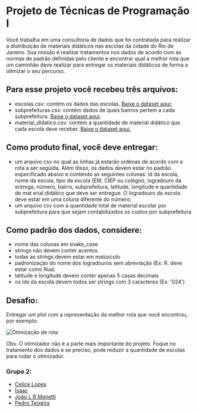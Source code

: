 # Projeto de Técnicas de Programação I
Você trabalha em uma consultoria de dados que foi contratada para realizar a distribuição de materiais didáticos nas escolas da cidade do Rio de Janeiro. Sua missão é realizar tratamentos nos dados de acordo com as normas de padrão definidas pelo cliente e encontrar qual a melhor rota que um caminhão deve realizar para entregar os materiais didáticos de forma a otimizar o seu percurso.

## Para esse projeto você recebeu três arquivos:

* escolas.csv: contém os dados das escolas. [Baixe o dataset aqui](https://s3-sa-east-1.amazonaws.com/lcpi/5c790ffd-ddeb-4cfa-a2a1-f2fc3fbc2016.csv);
* subprefeituras.csv: contém dados de quais bairros pertem a cada subprefeitura. [Baixe o dataset aqui](https://s3-sa-east-1.amazonaws.com/lcpi/2c9f4b63-b826-4c89-b681-a741081a493a.csv);
* material_didatico.csv: contém a quantidade de material didático que cada escola deve receber. [Baixe o dataset aqui.](https://s3-sa-east-1.amazonaws.com/lcpi/5c790ffd-ddeb-4cfa-a2a1-f2fc3fbc2016.csv)

## Como produto final, você deve entregar:

* um arquivo csv no qual as linhas já estarão ordenas de acordo com a rota a ser seguida. Além disso, os dados devem estar no padrão especificado abaixo e contendo as seguintes colunas: id da escola, nome da escola, tipo da escola (EM, CIEP ou colégio), logradouro da entrega, número, bairro, subprefeitura, latitude, longitude e quantidade de mat erial didático que deve ser entregue. O logradouro da escola deve estar em uma coluna diferente do número;
* um arquivo csv com a quantidade total de material escolar por subprefeitura para que sejam contabilizados os custos por subprefeitura

## Como padrão dos dados, considere:

* nome das colunas em snake_case
* strings não devem conter acentos
* todas as strings devem estar em maiúsculo
* padronização do nome dos logradouros sem abreviação (Ex: R. deve estar como Rua)
* latitude e longitude devem conter apenas 5 casas decimais
* os ids da escola devem todos ser strings com 3 caracteres (Ex: '024')

## Desafio:

Entregar um plot com a representação da melhor rota que você encontrou, por exemplo:

![Otimização de rota](https://s3-sa-east-1.amazonaws.com/lcpi/b888027e-95e8-48e5-a6ac-07ca0be68fc4.png)

Obs: O otimizador não é a parte mais importante do projeto. Foque no tratamento dos dados e se preciso, pode reduzir a quantidade de escolas para rodar o otimizador.

### Grupo 2:
 - [Celice Lopes](https://github.com/celicelopes/)
 - [Isaac]()
 - [João L B Manetti]()
 - [Pedro Teixeira]()